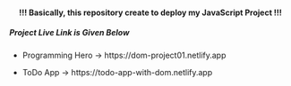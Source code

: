 <h4 align="center"> !!! Basically, this repository create to deploy my JavaScript Project !!! </h4>

<h5>Project Live Link is Given Below</h5>

-   <p> Programming Hero -> https://dom-project01.netlify.app </p>
-   <p> ToDo App -> https://todo-app-with-dom.netlify.app </p>